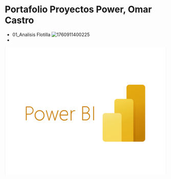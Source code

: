 # Portafolio Proyectos Power, Omar Castro
* 01_Analisis Flotilla  ![1760911400225](image/Readme/1760911400225.png)
* 

![1760911907902](image/Readme/1760911907902.png)